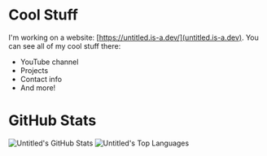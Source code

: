 <!--### Hi there 👋-->

<!--
**VihaanAnand/VihaanAnand** is a ✨ _special_ ✨ repository because its `README.md` (this file) appears on your GitHub profile.

Here are some ideas to get you started:

- 🔭 I’m currently working on ...
- 🌱 I’m currently learning ...
- 👯 I’m looking to collaborate on ...
- 🤔 I’m looking for help with ...
- 💬 Ask me about ...
- 📫 How to reach me: ...
- 😄 Pronouns: ...
- ⚡ Fun fact: ...
-->
# Cool Stuff
I'm working on a website: [https://untitled.is-a.dev/](untitled.is-a.dev). You can see all of my cool stuff there:
- YouTube channel
- Projects
- Contact info
- And more!
# GitHub Stats
![Untitled's GitHub Stats](https://github-readme-stats.vercel.app/api?username=VihaanAnand&rank_icon=percentile&show=reviews,discussions_started,discussions_answered,prs_merged,prs_merged_percentage&show_icons=true&theme=dark)
![Untitled's Top Languages](https://github-readme-stats.vercel.app/api/top-langs/?username=VihaanAnand&langs_count=16&layout=pie&theme=dark)
